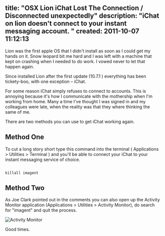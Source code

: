 title: "OSX Lion iChat Lost The Connection / Disconnected unexpectedly"
description: "iChat on lion doesn't connect to your instant messaging account. "
created: 2011-10-07 11:12:13
---

Lion was the first apple OS that I didn't install as soon as I could get my hands on it. Snow leopard bit me hard and I was left with a machine that kept on crashing when I needed to do work. I vowed never to let that happen again.

Since installed Lion after the first update (10.7.1 ) everything has been tickety-boo, with one exception – iChat.

For some reason iChat simply refuses to connect to accounts. This is annoying because it's how I communicate with the mothership when I'm working from home. Many a time I've thought I was signed in and my colleagues were late, when the reality was that they where thinking the same of me.

There are two methods you can use to get iChat working again.

## Method One 

To cut a long story short type this command into the terminal ( Applications > Utilities > Terminal ) and you'll be able to connect your iChat to your instant messaging service of choice.

<code class="bash">
killall imagent
</code>

## Method Two

As Joe Clark pointed out in the comments you can also open up the Activity Monitor application (Applications > Utilities > Activity Monitor), do search for "imagent" and quit the process. 

![Activity Monitor](http://media.jamiecurle.com/uploads/2011/10/24/blogimage/m2.850x600.png)


Good times.